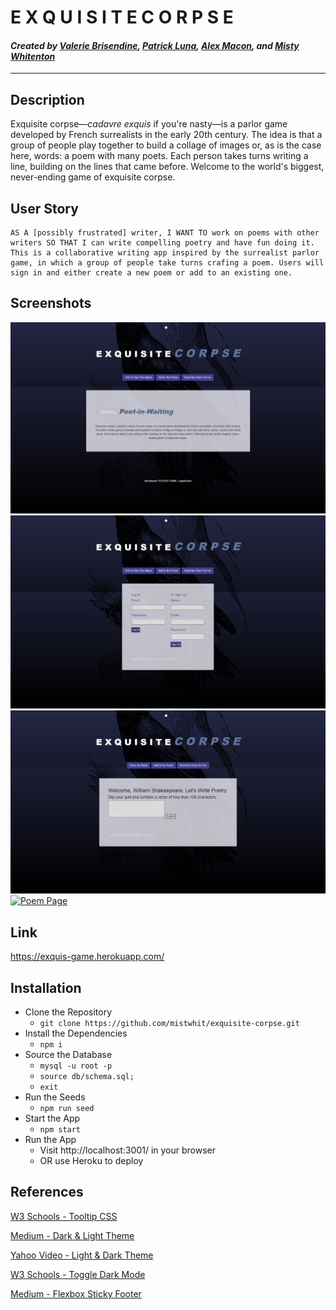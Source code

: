 # E X Q U I S I T E C O R P S E

#### *Created by [Valerie Brisendine](https://github.com/VbProglobyte), [Patrick Luna](https://github.com/Pluna41), [Alex Macon](https://github.com/alexdmacon), and [Misty Whitenton](https://github.com/mistwhit)*

---

## Description
Exquisite corpse—*cadavre exquis* if you're nasty—is a parlor game developed by French surrealists in the early 20th century. The idea is that a group of people play together to build a collage of images or, as is the case here, words: a poem with many poets. Each person takes turns writing a line, building on the lines that came before. Welcome to the world's biggest, never-ending game of exquisite corpse.

## User Story
```
AS A [possibly frustrated] writer, I WANT TO work on poems with other writers SO THAT I can write compelling poetry and have fun doing it.
This is a collaborative writing app inspired by the surrealist parlor game, in which a group of people take turns crafing a poem. Users will sign in and either create a new poem or add to an existing one. 
```

## Screenshots
[![Home Page](./seeds/src/homepage.png "Home")](https://exquis-game.herokuapp.com/)
[![Log In Page](./seeds/src/login.png "Log In")](https://exquis-game.herokuapp.com/login)
[![Writing Page](./seeds/src/write.png "Write")](https://exquis-game.herokuapp.com/write)
[![Poem Page](poem.png "Poem")](https://exquis-game.herokuapp.com/poem)

## Link
https://exquis-game.herokuapp.com/

## Installation  
- Clone the Repository
    - ```git clone https://github.com/mistwhit/exquisite-corpse.git``` 
- Install the Dependencies
    - ```npm i```
- Source the Database
    - ```mysql -u root -p```
    - ```source db/schema.sql;```
    - ```exit```
- Run the Seeds
    - ```npm run seed```
- Start the App
    - ```npm start```
- Run the App
    - Visit http://localhost:3001/ in your browser
    - OR use Heroku to deploy

## References
[W3 Schools - Tooltip CSS](https://www.w3schools.com/css/tryit.asp?filename=trycss_tooltip)

[Medium - Dark & Light Theme](https://medium.com/@haxzie/dark-and-light-theme-switcher-using-css-variables-and-pure-javascript-zocada-dd0059d72fa2)

[Yahoo Video - Light & Dark Theme](https://video.search.yahoo.com/yhs/search?fr=yhs-iba-syn_launcham&ei=UTF-8&hsimp=yhs-syn[…]ght+and+dark+theme+using+css&type=symn_9123_CHW_US_tid107)

[W3 Schools - Toggle Dark Mode](https://www.w3schools.com/howto/tryit.asp?filename=tryhow_js_toggle_dark_mode)

[Medium - Flexbox Sticky Footer](https://medium.com/vehikl-news/sticky-footer-with-flexbox-980fff216da3)